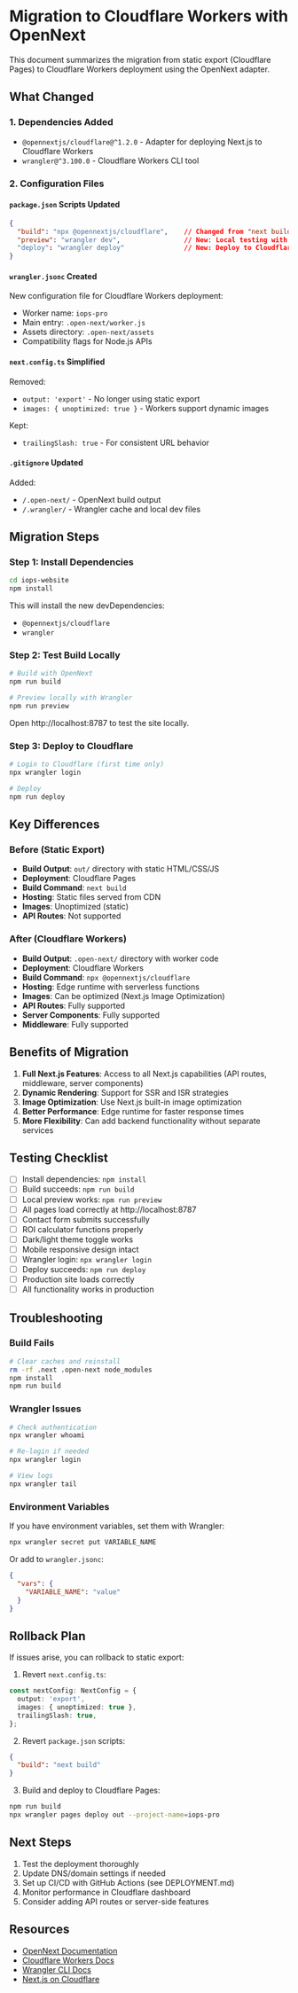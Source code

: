 # Migration to Cloudflare Workers with OpenNext

This document summarizes the migration from static export (Cloudflare Pages) to Cloudflare Workers deployment using the OpenNext adapter.

## What Changed

### 1. Dependencies Added
- `@opennextjs/cloudflare@^1.2.0` - Adapter for deploying Next.js to Cloudflare Workers
- `wrangler@^3.100.0` - Cloudflare Workers CLI tool

### 2. Configuration Files

#### `package.json` Scripts Updated
```json
{
  "build": "npx @opennextjs/cloudflare",    // Changed from "next build"
  "preview": "wrangler dev",                // New: Local testing with Wrangler
  "deploy": "wrangler deploy"               // New: Deploy to Cloudflare
}
```

#### `wrangler.jsonc` Created
New configuration file for Cloudflare Workers deployment:
- Worker name: `iops-pro`
- Main entry: `.open-next/worker.js`
- Assets directory: `.open-next/assets`
- Compatibility flags for Node.js APIs

#### `next.config.ts` Simplified
Removed:
- `output: 'export'` - No longer using static export
- `images: { unoptimized: true }` - Workers support dynamic images

Kept:
- `trailingSlash: true` - For consistent URL behavior

#### `.gitignore` Updated
Added:
- `/.open-next/` - OpenNext build output
- `/.wrangler/` - Wrangler cache and local dev files

## Migration Steps

### Step 1: Install Dependencies
```bash
cd iops-website
npm install
```

This will install the new devDependencies:
- `@opennextjs/cloudflare`
- `wrangler`

### Step 2: Test Build Locally
```bash
# Build with OpenNext
npm run build

# Preview locally with Wrangler
npm run preview
```

Open http://localhost:8787 to test the site locally.

### Step 3: Deploy to Cloudflare
```bash
# Login to Cloudflare (first time only)
npx wrangler login

# Deploy
npm run deploy
```

## Key Differences

### Before (Static Export)
- **Build Output**: `out/` directory with static HTML/CSS/JS
- **Deployment**: Cloudflare Pages
- **Build Command**: `next build`
- **Hosting**: Static files served from CDN
- **Images**: Unoptimized (static)
- **API Routes**: Not supported

### After (Cloudflare Workers)
- **Build Output**: `.open-next/` directory with worker code
- **Deployment**: Cloudflare Workers
- **Build Command**: `npx @opennextjs/cloudflare`
- **Hosting**: Edge runtime with serverless functions
- **Images**: Can be optimized (Next.js Image Optimization)
- **API Routes**: Fully supported
- **Server Components**: Fully supported
- **Middleware**: Fully supported

## Benefits of Migration

1. **Full Next.js Features**: Access to all Next.js capabilities (API routes, middleware, server components)
2. **Dynamic Rendering**: Support for SSR and ISR strategies
3. **Image Optimization**: Use Next.js built-in image optimization
4. **Better Performance**: Edge runtime for faster response times
5. **More Flexibility**: Can add backend functionality without separate services

## Testing Checklist

- [ ] Install dependencies: `npm install`
- [ ] Build succeeds: `npm run build`
- [ ] Local preview works: `npm run preview`
- [ ] All pages load correctly at http://localhost:8787
- [ ] Contact form submits successfully
- [ ] ROI calculator functions properly
- [ ] Dark/light theme toggle works
- [ ] Mobile responsive design intact
- [ ] Wrangler login: `npx wrangler login`
- [ ] Deploy succeeds: `npm run deploy`
- [ ] Production site loads correctly
- [ ] All functionality works in production

## Troubleshooting

### Build Fails
```bash
# Clear caches and reinstall
rm -rf .next .open-next node_modules
npm install
npm run build
```

### Wrangler Issues
```bash
# Check authentication
npx wrangler whoami

# Re-login if needed
npx wrangler login

# View logs
npx wrangler tail
```

### Environment Variables
If you have environment variables, set them with Wrangler:
```bash
npx wrangler secret put VARIABLE_NAME
```

Or add to `wrangler.jsonc`:
```json
{
  "vars": {
    "VARIABLE_NAME": "value"
  }
}
```

## Rollback Plan

If issues arise, you can rollback to static export:

1. Revert `next.config.ts`:
```typescript
const nextConfig: NextConfig = {
  output: 'export',
  images: { unoptimized: true },
  trailingSlash: true,
};
```

2. Revert `package.json` scripts:
```json
{
  "build": "next build"
}
```

3. Build and deploy to Cloudflare Pages:
```bash
npm run build
npx wrangler pages deploy out --project-name=iops-pro
```

## Next Steps

1. Test the deployment thoroughly
2. Update DNS/domain settings if needed
3. Set up CI/CD with GitHub Actions (see DEPLOYMENT.md)
4. Monitor performance in Cloudflare dashboard
5. Consider adding API routes or server-side features

## Resources

- [OpenNext Documentation](https://opennext.js.org)
- [Cloudflare Workers Docs](https://developers.cloudflare.com/workers)
- [Wrangler CLI Docs](https://developers.cloudflare.com/workers/wrangler)
- [Next.js on Cloudflare](https://developers.cloudflare.com/pages/framework-guides/nextjs)
